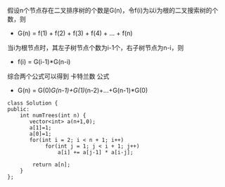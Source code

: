假设n个节点存在二叉排序树的个数是G(n)，令f(i)为以i为根的二叉搜索树的个数，则
* G(n) = f(1) + f(2) + f(3) + f(4) + ... + f(n)

当i为根节点时，其左子树节点个数为i-1个，右子树节点为n-i，则
* f(i) = G(i-1)*G(n-i)

综合两个公式可以得到 卡特兰数 公式
* G(n) = G(0)*G(n-1)+G(1)*(n-2)+...+G(n-1)*G(0)
```
class Solution {
public:
    int numTrees(int n) {
       vector<int> a(n+1,0);
       a[1]=1;
       a[0]=1;  
       for(int i = 2; i < n + 1; i++)
            for(int j = 1; j < i + 1; j++) 
                a[i] += a[j-1] * a[i-j];
        
        return a[n];
    }
};
```
